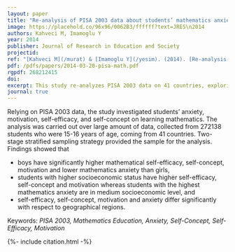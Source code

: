 ```yaml
---
layout: paper
title: "Re-analysis of PISA 2003 data about students’ mathematics anxiety, self-efficacy, and motivation"
image: https://placehold.co/96x96/0062B3/ffffff?text=JRES\n2014
authors: Kahveci M, Imamoglu Y
year: 2014
publisher: Journal of Research in Education and Society
projectid:
ref: "[Kahveci M](/murat) & [Imamoglu Y](/yesim). (2014). [Re-analysis of PISA 2003 data about students’ mathematics anxiety, self-efficacy, and motivation](/ivl). _Journal of Research in Education and Society, 1_(1), 1-22."
pdf: /pdfs/papers/2014-03-20-pisa-math.pdf
rgpdf: 268212415
doi:
excerpt: This study re-analyzes PISA 2003 data on 41 countries, exploring student mathematics anxiety, self-efficacy, and motivation.
journal: true
---
```

Relying on PISA 2003 data, the study investigated students’ anxiety, motivation, self-efficacy, and self-concept on learning mathematics. The analysis was carried out over large amount of data, collected from 272138 students who were 15-16 years of age, coming from 41 countries. Two-stage stratified sampling strategy provided the sample for the analysis. Findings showed that

* boys have significantly higher mathematical self-efficacy, self-concept, motivation and lower mathematics anxiety than girls,
* students with higher socioeconomic status have higher self-efficacy, self-concept and motivation whereas students with the highest mathematics anxiety are in medium socioeconomic level, and
* self-efficacy, self-concept, motivation and anxiety differ significantly with respect to geographical regions.

Keywords: _PISA 2003, Mathematics Education, Anxiety, Self-Concept, Self-Efficacy, Motivation_

{%- include citation.html -%}